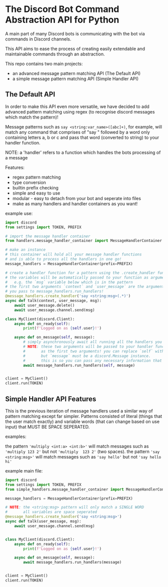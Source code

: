# The Discord Bot Command Abstraction API for Python

A main part of many Discord bots is communicating with the bot via commands in Discord channels.

This API aims to ease the process of creating easily extendable and maintainable commands through an abstraction.

This repo contains two main projects:
- an advanced message pattern matching API (The Default API)
- a simple message pattern matching API (Simple Handler API)

## The Default API

In order to make this API even more versatile, we have decided to add advanced pattern matching using regex (to recognise discord messages which match the pattern)!

Message patterns such as `say <string:var_name>([abc]+)`, for example, will match any command that comprises of "say " followed by a word only containing letters a, b or c and pass that word (converted to string) to your handler function.

NOTE: a 'handler' refers to a function which handles the bots processing of a message

Features:
- regex pattern matching
- type conversion
- builtin prefix checking
- simple and easy to use
- modular - easy to detach from your bot and seperate into files
- make as many handlers and handler containers as you want!

example use:
```py
import discord
from settings import TOKEN, PREFIX

# import the message handler container
from handlers.message_handler_container import MessageHandlerContainer

# make an instance
# this container will hold all your message handler functions
# and is able to process all the handlers in one go!
message_handlers = MessageHandlerContainer(prefix=PREFIX)

# create a handler function for a pattern using the .create_handler function!
# the variables will be automatically passed to your function as arguments!
#   e.g. the `msg` variable below which is in the pattern
# the first two arguments `context` and `user_message` are the arguments
# you pass to message_handlers.run_handlers!
@message_handlers.create_handler('say <string:msg>(.*)')
async def talk(context, user_message, msg):
    await user_message.delete()
    await user_message.channel.send(msg)

class MyClient(discord.Client):
    async def on_ready(self):
        print(f'Logged on as {self.user}!')

    async def on_message(self, message):
        # simply asynchronously await all running all the handlers you've made!
        # NOTE: these two arguments will be passed to your handler function
        #       as the first two arguments! you can replace `self` with anything
        #       but `message` must be a discord.Message instance.
        #       this is so you can pass any necessary information that you need.
        await message_handlers.run_handlers(self, message)


client = MyClient()
client.run(TOKEN)
```

## Simple Handler API Features

This is the previous iteration of message handlers used a similar way of pattern matching except far simpler. Patterns consisted of literal (things that the user match exactly) and variable words (that can change based on use input) that MUST BE SPACE SEPERATED.

examples:

the pattern `'multiply <int:a> <int:b>'` will match messages such as `'multiply 123 2'` but not `'multiply  123 2'` (two spaces).
the pattern `'say <string:msg>'` will match messages such as `'say hello'` but not `'say hello hi'` 

example main file:
```py
import discord
from settings import TOKEN, PREFIX
from simple_handlers.message_handler_container import MessageHandlerContainer

message_handlers = MessageHandlerContainer(prefix=PREFIX)

# NOTE: the <string:msg> pattern will only match a SINGLE WORD
#       all variables are space seperated
@message_handlers.create_handler('say <string:msg>')
async def talk(user_message, msg):
    await user_message.channel.send(msg)


class MyClient(discord.Client):
    async def on_ready(self):
        print(f'Logged on as {self.user}!')

    async def on_message(self, message):
        await message_handlers.run_handlers(message)


client = MyClient()
client.run(TOKEN)
```

